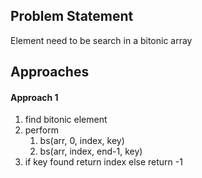 ## Problem Statement
Element need to be search in a bitonic array

## Approaches
#### Approach 1
1) find bitonic element
2) perform 
	1) bs(arr, 0, index, key)
	2) bs(arr, index, end-1, key)
3) if key found return index else return -1
